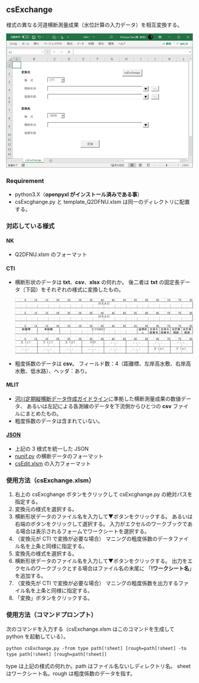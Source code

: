 ## csExchange

様式の異なる河道横断測量成果（水位計算の入力データ）を相互変換する。

![](img/csExchange.png)

### Requirement

* python3.X（**openpyxl がインストール済みである事**）
* csExcghange.py と template_Q2DFNU.xlsm は同一のディレクトリに配置する。

### 対応している様式

#### NK

* Q2DFNU.xlsm のフォーマット

#### CTI

* 横断形状のデータは **txt**、**csv**、**xlsx** の何れか。
後二者は **txt** の固定長データ（下図）をそれぞれの様式に変換したもの。

    ![](img/cti.png)

* 粗度係数のデータは **csv**。
フィールド数：4（距離標、左岸高水敷、右岸高水敷、低水路）、ヘッダ：あり。

#### MLIT

* [河川定期縦横断データ作成ガイドライン](doc/guideline.md)に準拠した横断測量成果の数値データ、
あるいは左記による各測線のデータを下流側からひとつの **csv** ファイルにまとめたもの。
* 粗度係数のデータは含まれていない。

#### [JSON](doc/csJSON.md)

* 上記の 3 様式を統一した JSON
* [nunif.py](../../readme.md) の横断データのフォーマット
* [csEdit.xlsm](../csEdit/readme.md) の入力フォーマット

### 使用方法（csExchange.xlsm）

1. 右上の csExcghange ボタンをクリックして csExcghange.py の絶対パスを指定する。
1. 変換元の様式を選択する。
1. 横断形状データのファイル名を入力して▼ボタンをクリックする。
あるいは右端のボタンをクリックして選択する。
入力がエクセルのワークブックである場合は表示されるフォームでワークシートを選択する。
1. （変換元が CTI で変換が必要な場合）
マニングの粗度係数のデータファイル名を上条と同様に指定する。
1. 変換先の様式を選択する。
1. 横断形状データのファイル名を入力して▼ボタンをクリックする。
出力をエクセルのワークブックとする場合はファイル名の末尾に
「**\!ワークシート名**」を追加する。
1. （変換先が CTI で変換が必要な場合）
マニングの粗度係数を出力するファイル名を上条と同様に指定する。
1. 「変換」ボタンをクリックする。

### 使用方法（コマンドプロンプト）

次のコマンドを入力する（csExchange.xlsm はこのコマンドを生成して python を起動している）。

```
python csExchange.py -from type path[!sheet] [rough=path[!sheet] -to type path[!sheet] [rough=path[!sheet]]
```

type は上記の様式の何れか。path はファイル名ないしディレクトリ名。
sheet はワークシート名。rough は粗度係数のデータを指す。